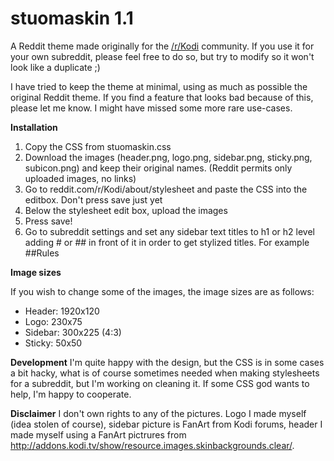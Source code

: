 # stuomaskin 1.1
A Reddit theme made originally for the [/r/Kodi](http://www.reddit.com/r/kodi) community. If you use it for your own subreddit, please feel free to do so, but try to modify so it won't look like a duplicate ;)

I have tried to keep the theme at minimal, using as much as possible the original Reddit theme. If you find a feature that looks bad because of this, please let me know. I might have missed some more rare use-cases.

<b>Installation</b>

1. Copy the CSS from stuomaskin.css
2. Download the images (header.png, logo.png, sidebar.png, sticky.png, subicon.png) and keep their original names. (Reddit permits only uploaded images, no links)
3. Go to reddit.com/r/Kodi/about/stylesheet and paste the CSS into the editbox. Don't press save just yet
4. Below the stylesheet edit box, upload the images
5. Press save!
6. Go to subreddit settings and set any sidebar text titles to h1 or h2 level adding # or ## in front of it in order to get stylized titles. For example ##Rules

<b>Image sizes</b>

If you wish to change some of the images, the image sizes are as follows:

- Header: 1920x120
- Logo: 230x75
- Sidebar: 300x225 (4:3)
- Sticky: 50x50


<b>Development</b>
I'm quite happy with the design, but the CSS is in some cases a bit hacky, what is of course sometimes needed when making stylesheets for a subreddit, but I'm working on cleaning it. If some CSS god wants to help, I'm happy to cooperate.



<b>Disclaimer</b>
I don't own rights to any of the pictures. Logo I made myself (idea stolen of course), sidebar picture is FanArt from Kodi forums, header I made myself using a FanArt pictrures from http://addons.kodi.tv/show/resource.images.skinbackgrounds.clear/.
